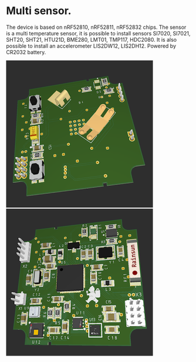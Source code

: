 # Multi sensor.

The device is based on nRF52810, nRF52811, nRF52832 chips. The sensor is a multi temperature sensor, it is possible to install sensors SI7020, SI7021, SHT20, SHT21, HTU21D, BME280, LMT01, TMP117, HDC2080. It is also possible to install an accelerometer LIS2DW12, LIS2DH12. Powered by CR2032 battery.

![bot](https://github.com/AnubisF/Multi-sensor/blob/main/Images/bot.png)
![top](https://github.com/AnubisF/Multi-sensor/blob/main/Images/top.png)
